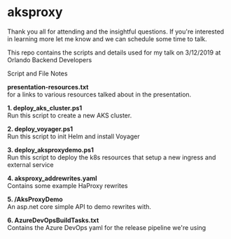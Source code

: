 # aksproxy

Thank you all for attending and the insightful questions. If you're interested in learning more let me know and we can schedule some time to talk.

This repo contains the scripts and details used for my talk on 3/12/2019 at Orlando Backend Developers

Script and File Notes

**presentation-resources.txt**   
for a links to various resources talked about in the presentation.

**1. deploy_aks_cluster.ps1**  
Run this script to create a new AKS cluster.

**2. deploy_voyager.ps1**  
Run this script to init Helm and install Voyager

**3. deploy_aksproxydemo.ps1**  
Run this script to deploy the k8s resources that setup a new ingress and external service

**4. aksproxy_addrewrites.yaml**  
Contains some example HaProxy rewrites

**5. /AksProxyDemo**  
An asp.net core simple API to demo rewrites with.

**6. AzureDevOpsBuildTasks.txt**  
Contains the Azure DevOps yaml for the release pipeline we're using


